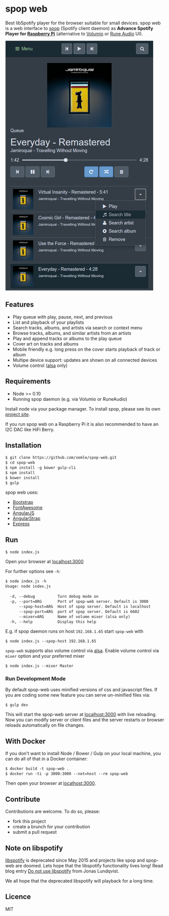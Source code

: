 # spop web

Best libSpotify player for the browser suitable for small devices. spop web is
a web interface to [spop](https://github.com/Schnouki/spop) (Spotify client
daemon) as **Advance Spotify Player for [Raspberry
Pi](https://www.raspberrypi.org)** (alternative to
[Volumio](https://volumio.org) or [Rune Audio](http://www.runeaudio.com) UI).

![Screenshot](/images/screenshot.png?raw=true "spop-web Queue")

## Features

* Play queue with play, pause, next, and previous
* List and playback of your playlists
* Search tracks, albums, and artists via search or context menu
* Browse tracks, albums, and similar artists from an artists
* Play and append tracks or albums to the play queue
* Cover art on tracks and albums
* Mobile friendly e.g. long press on the cover starts playback of track or album
* Multipe device support: updates are shown on all connected devices
* Volume control ([alsa](http://www.alsa-project.org) only)

## Requirements

* Node >= 0.10
* Running spop daemon (e.g. via Volumio or RuneAudio)

Install node via your package manager. To install spop, please see its own
[project site](https://github.com/Schnouki/spop).

If you run spop web on a Raspberry Pi it is also recommended to have an I2C DAC
like HiFi Berry.

## Installation

    $ git clone https://github.com/xemle/spop-web.git
    $ cd spop-web
    $ npm install -g bower gulp-cli
    $ npm install
    $ bower install
    $ gulp

spop web uses:

* [Bootstrap](http://getbootstrap.com)
* [FontAwesome](http://fontawesome.io)
* [AngularJS](http://angularjs.org)
* [AngularStrap](http://mgcrea.github.io/angular-strap)
* [Express](http://expressjs.com)

## Run

    $ node index.js

Open your browser at [localhost:3000](http://localhost:3000)

For further options see `-h`:

    $ node index.js -h
    Usage: node index.js

      -d, --debug          Turn debug mode on
      -p, --port=ARG       Port of spop-web server. Default is 3000
          --spop-host=ARG  Host of spop server. Default is localhost
          --spop-port=ARG  port of spop server. Default is 6602
          --mixer=ARG      Name of volume mixer (alsa only)
      -h, --help           Display this help

E.g. if spop daemon runs on host `192.168.1.65` start `spop-web` with

    $ node index.js --spop-host 192.168.1.65

`spop-web` supports also volume control via [alsa](http://www.alsa-project.org).
Enable volume control via `mixer` option and your preferred mixer

    $ node index.js --mixer Master

### Run Development Mode

By default spop-web uses minified versions of css and javascript files. If you
are coding some new feature you can serve un-minified files via:

    $ gulp dev

This will start the spop-web server at [localhost:3000](http://localhost:3000)
with live reloading. Now you can modify server or client files and the server
restarts or browser reloads automatically on file changes.

## With Docker

If you don't want to install Node / Bower / Gulp on your local machine, you can
do all of that in a Docker container:

    $ docker build -t spop-web .
    $ docker run -ti -p 3000:3000 --net=host --rm spop-web

Then open your browser at [localhost:3000](http://localhost:3000).

## Contribute

Contributions are welcome. To do so, please:

* fork this project
* create a brunch for your contribution
* submit a pull request

## Note on libspotify

[libspotify](https://developer.spotify.com/technologies/libspotify) is
deprecated since May 2015 and projects like spop and spop-web are doomed. Lets
hope that the libspotify functionality lives long! Read blog entry [Do not use
libspotify](https://jonaslundqvist.net/2015/05/06/do-not-use-libspotify/) from
Jonas Lundqvist.

We all hope that the deprecated libspotify will playback for a long time.

## Licence

MIT
